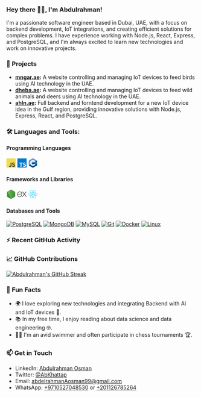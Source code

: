 ### Hey there 👋🏽, I'm Abdulrahman!

I'm a passionate software engineer based in Dubai, UAE, with a focus on backend development, IoT integrations, and creating efficient solutions for complex problems. I have experience working with Node.js, React, Express, and PostgreSQL, and I'm always excited to learn new technologies and work on innovative projects.

### 🚀 Projects

- **[mngar.ae](https://mngar.ae/):** A website controlling and managing IoT devices to feed birds using AI technology in the UAE.
- **[dheba.ae](https://dheba.ae/):** A website controlling and managing IoT devices to feed wild animals and deers using AI technology in the UAE.
- **[ahln.ae](https://ahln.ae/):** Full backend and forntend development for a new IoT device idea in the Gulf region, providing innovative solutions with Node.js, Express, React, and PostgreSQL.

### 🛠️ Languages and Tools:

#### Programming Languages

<p>
  <a href="https://developer.mozilla.org/en-US/docs/Web/JavaScript"><img src="https://raw.githubusercontent.com/devicons/devicon/master/icons/javascript/javascript-original.svg" alt="JavaScript" width="25" height="25"/></a>
  <a href="https://www.typescriptlang.org/"><img src="https://raw.githubusercontent.com/devicons/devicon/master/icons/typescript/typescript-original.svg" alt="TypeScript" width="25" height="25"/></a>
  <a href="https://www.cplusplus.com/"><img src="https://raw.githubusercontent.com/devicons/devicon/master/icons/cplusplus/cplusplus-original.svg" alt="C++" width="25" height="25"/></a>
</p>

#### Frameworks and Libraries

<p>
  <a href="https://nodejs.org/"><img src="https://raw.githubusercontent.com/devicons/devicon/master/icons/nodejs/nodejs-original.svg" alt="Node.js" width="25" height="25"/></a>
  <a href="https://expressjs.com/"><img src="https://raw.githubusercontent.com/devicons/devicon/master/icons/express/express-original.svg" alt="Express.js" width="25" height="25"/></a>
  <a href="https://react.dev/"><img src="https://raw.githubusercontent.com/devicons/devicon/master/icons/react/react-original.svg" alt="React" width="25" height="25"/></a>
</p>

#### Databases and Tools

<p>
  <a href="https://www.postgresql.org/"><img src="https://www.vectorlogo.zone/logos/postgresql/postgresql-icon.svg" alt="PostgreSQL" width="25" height="25"/></a>
  <a href="https://www.mongodb.com/"><img src="https://www.vectorlogo.zone/logos/mongodb/mongodb-icon.svg" alt="MongoDB" width="25" height="25"/></a>
  <a href="https://www.mysql.com/"><img src="https://www.vectorlogo.zone/logos/mysql/mysql-icon.svg" alt="MySQL" width="25" height="25"/></a>
  <a href="https://git-scm.com/"><img src="https://www.vectorlogo.zone/logos/git-scm/git-scm-icon.svg" alt="Git" width="25" height="25"/></a>
  <a href="https://www.docker.com/"><img src="https://www.vectorlogo.zone/logos/docker/docker-icon.svg" alt="Docker" width="25" height="25"/></a>
  <a href="https://www.linux.org/"><img src="https://www.vectorlogo.zone/logos/linux/linux-icon.svg" alt="Linux" width="25" height="25"/></a>
  
</p>

### ⚡ Recent GitHub Activity

<!--START_SECTION:activity-->
<!--END_SECTION:activity-->

### 📈 GitHub Contributions

[![Abdulrahman's GitHub Streak](https://github-readme-streak-stats.herokuapp.com/?user=Abdul-Rahman99&theme=radical)](https://git.io/streak-stats)

### 🎯 Fun Facts

- 🌍 I love exploring new technologies and integrating Backend with Ai and IoT devices 🤖.
- 📚 In my free time, I enjoy reading about data science and data engineering 🤓.
- 🏊‍♂️ I'm an avid swimmer and often participate in chess tournaments 🏆.

### 📫 Get in Touch

- LinkedIn: [Abdulrahman Osman](https://www.linkedin.com/in/abdelrahman-ashraf-osman-407467205/)
- Twitter: [@AbKhattap](https://twitter.com/AbKhattap)
- Email: abdelrahmanAosman99@gmail.com
- WhatsApp: [+9710527048530](https://wa.me/9710527048530) or [+201126785264](https://wa.me/201126785264)
